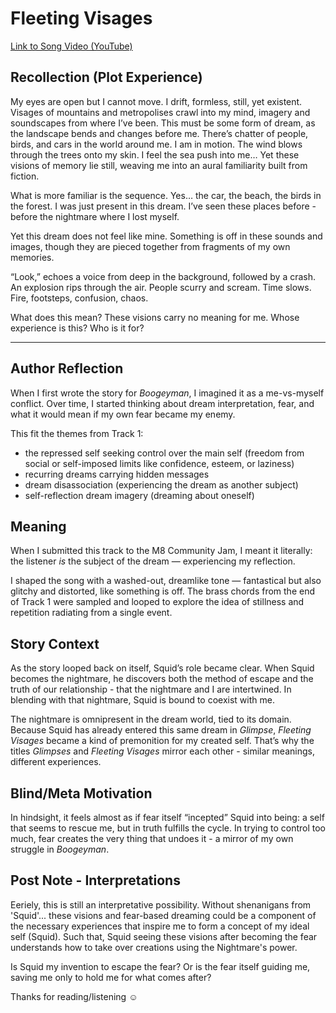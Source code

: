 # **Fleeting Visages**
[Link to Song Video (YouTube)](https://youtu.be/VTq5OB0HwvM)


## Recollection (Plot Experience)
My eyes are open but I cannot move. I drift, formless, still, yet existent. Visages of mountains and metropolises crawl into my mind, imagery and soundscapes from where I’ve been. This must be some form of dream, as the landscape bends and changes before me. There’s chatter of people, birds, and cars in the world around me. I am in motion. The wind blows through the trees onto my skin. I feel the sea push into me… Yet these visions of memory lie still, weaving me into an aural familiarity built from fiction.

What is more familiar is the sequence. Yes… the car, the beach, the birds in the forest. I was just present in this dream. I’ve seen these places before - before the nightmare where I lost myself.

Yet this dream does not feel like mine. Something is off in these sounds and images, though they are pieced together from fragments of my own memories.

“Look,” echoes a voice from deep in the background, followed by a crash. An explosion rips through the air. People scurry and scream. Time slows. Fire, footsteps, confusion, chaos.

What does this mean? These visions carry no meaning for me. Whose experience is this? Who is it for?

---

## Author Reflection

When I first wrote the story for *Boogeyman*, I imagined it as a me-vs-myself conflict. Over time, I started thinking about dream interpretation, fear, and what it would mean if my own fear became my enemy.

This fit the themes from Track 1:

* the repressed self seeking control over the main self (freedom from social or self-imposed limits like confidence, esteem, or laziness)
* recurring dreams carrying hidden messages
* dream disassociation (experiencing the dream as another subject)
* self-reflection dream imagery (dreaming about oneself)

## Meaning 

When I submitted this track to the M8 Community Jam, I meant it literally: the listener *is* the subject of the dream — experiencing my reflection.

I shaped the song with a washed-out, dreamlike tone — fantastical but also glitchy and distorted, like something is off. The brass chords from the end of Track 1 were sampled and looped to explore the idea of stillness and repetition radiating from a single event.

## Story Context

As the story looped back on itself, Squid’s role became clear. When Squid becomes the nightmare, he discovers both the method of escape and the truth of our relationship - that the nightmare and I are intertwined. In blending with that nightmare, Squid is bound to coexist with me.

The nightmare is omnipresent in the dream world, tied to its domain. Because Squid has already entered this same dream in *Glimpse*, *Fleeting Visages* became a kind of premonition for my created self. That’s why the titles *Glimpses* and *Fleeting Visages* mirror each other - similar meanings, different experiences.


## Blind/Meta Motivation 
In hindsight, it feels almost as if fear itself “incepted” Squid into being: a self that seems to rescue me, but in truth fulfills the cycle. In trying to control too much, fear creates the very thing that undoes it - a mirror of my own struggle in *Boogeyman*.

## Post Note - Interpretations

Eeriely, this is still an interpretative possibility. Without shenanigans from 'Squid'... these visions and fear-based dreaming could be a component of the necessary experiences that inspire me to form a concept of my ideal self (Squid). Such that, Squid seeing these visions after becoming the fear understands how to take over creations using the Nightmare's power. 

Is Squid my invention to escape the fear? Or is the fear itself guiding me, saving me only to hold me for what comes after?

Thanks for reading/listening ☺️

